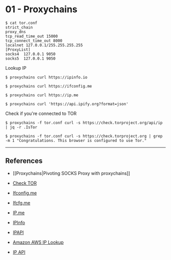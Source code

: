 # 01 - Proxychains

```
$ cat tor.conf
strict_chain
proxy_dns
tcp_read_time_out 15000
tcp_connect_time_out 8000
localnet 127.0.0.1/255.255.255.255
[ProxyList]
socks4  127.0.0.1 9050
socks5  127.0.0.1 9050
```

Lookup IP

```
$ proxychains curl https://ipinfo.io

$ proxychains curl https://ifconfig.me

$ proxychains curl https://ip.me

$ proxychains curl 'https://api.ipify.org?format=json'
```

Check if you're connected to TOR

```
$ proxychains -f tor.conf curl -s https://check.torproject.org/api/ip | jq -r .IsTor

$ proxychains -f tor.conf curl -s https://check.torproject.org | grep -m 1 "Congratulations. This browser is configured to use Tor."
```

---
## References

- [[Proxychains|Pivoting SOCKS Proxy with proxychains]]

- [Check TOR](https://check.torproject.org/)

- [Ifconfig.me](https://ifconfig.me/)

- [Ifcfg.me](https://ifcfg.me)

- [IP.me](https://ip.me/)

- [IPInfo](https://ipinfo.io)

- [IPAPI](https://ipapi.co)

- [Amazon AWS IP Lookup](https://checkip.amazonaws.com)

- [IP API](https://ip-api.com)